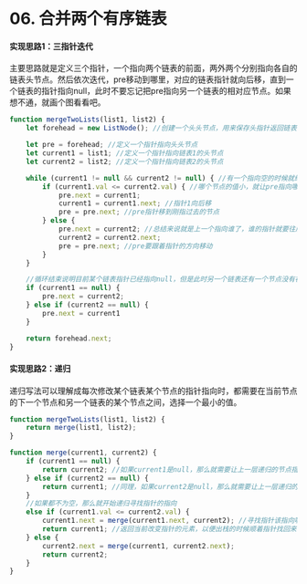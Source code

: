 # 06. 合并两个有序链表

#### 实现思路1：三指针迭代

主要思路就是定义三个指针，一个指向两个链表的前面，两外两个分别指向各自的链表头节点。然后依次迭代，pre移动到哪里，对应的链表指针就向后移，直到一个链表的指针指向null，此时不要忘记把pre指向另一个链表的相对应节点。如果想不通，就画个图看看吧。

```javascript
function mergeTwoLists(list1, list2) {
    let forehead = new ListNode(); //创建一个头头节点，用来保存头指针返回链表

    let pre = forehead; //定义一个指针指向头头节点
    let current1 = list1; //定义一个指针指向链表1的头节点
    let current2 = list2; //定义一个指针指向链表2的头节点

    while (current1 != null && current2 != null) { //有一个指向空的时候就终止迭代
        if (current1.val <= current2.val) { //哪个节点的值小，就让pre指向哪个节点
            pre.next = current1;
            current1 = current1.next; //指针1向后移
            pre = pre.next; //pre指针移到刚指过去的节点
        } else {
            pre.next = current2; //总结来说就是上一个指向谁了，谁的指针就要往后移
            current2 = current2.next;
            pre = pre.next; //pre要跟着指针的方向移动
        }
    }

    //循环结束说明目前某个链表指针已经指向null，但是此时另一个链表还有一个节点没有被pre指
    if (current1 == null) {
        pre.next = current2;
    } else if (current2 == null) {
        pre.next = current1
    }

    return forehead.next;
}
```

#### 实现思路2：递归

递归写法可以理解成每次修改某个链表某个节点的指针指向时，都需要在当前节点的下一个节点和另一个链表的某个节点之间，选择一个最小的值。

```javascript
function mergeTwoLists(list1, list2) {
    return merge(list1, list2);
}

function merge(current1, current2) {
    if (current1 == null) {
        return current2; //如果current1是null，那么就需要让上一层递归的节点指向current2
    } else if (current2 == null) {
        return current1; //同理，如果current2是null，那么就需要让上一层递归的节点指向current1
    }
    //如果都不为空，那么就开始递归寻找指针的指向
    else if (current1.val <= current2.val) {
        current1.next = merge(current1.next, current2); //寻找指针该指向哪边，二选一
        return current1; //返回当前改变指针的元素，以便出栈的时候顺着指针找回来
    } else {
        current2.next = merge(current1, current2.next);
        return current2;
    }
}
```
